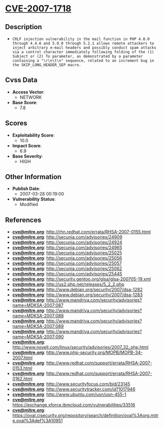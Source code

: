 
# [CVE-2007-1718](http://rhn.redhat.com/errata/RHSA-2007-0155.html)

## Description

- `CRLF injection vulnerability in the mail function in PHP 4.0.0 through 4.4.6 and 5.0.0 through 5.2.1 allows remote attackers to inject arbitrary e-mail headers and possibly conduct spam attacks via a control character immediately following folding of the (1) Subject or (2) To parameter, as demonstrated by a parameter containing a "\r\n\t\n" sequence, related to an increment bug in the SKIP_LONG_HEADER_SEP macro.`

## Cvss Data

- **Access Vector**:
  - NETWORK
- **Base Score**:
  - 7.8

## Scores

- **Exploitability Score**:
  - 10.0
- **Impact Score**:
  - 6.9
- **Base Severity**:
  - HIGH

## Other Information

- **Publish Date**:
  - 2007-03-28 00:19:00
- **Vulnerability Status**:
  - Modified

## References

- **cve@mitre.org**: http://rhn.redhat.com/errata/RHSA-2007-0155.html
- **cve@mitre.org**: http://secunia.com/advisories/24909
- **cve@mitre.org**: http://secunia.com/advisories/24924
- **cve@mitre.org**: http://secunia.com/advisories/24965
- **cve@mitre.org**: http://secunia.com/advisories/25025
- **cve@mitre.org**: http://secunia.com/advisories/25056
- **cve@mitre.org**: http://secunia.com/advisories/25057
- **cve@mitre.org**: http://secunia.com/advisories/25062
- **cve@mitre.org**: http://secunia.com/advisories/25445
- **cve@mitre.org**: http://security.gentoo.org/glsa/glsa-200705-19.xml
- **cve@mitre.org**: http://us2.php.net/releases/5_2_2.php
- **cve@mitre.org**: http://www.debian.org/security/2007/dsa-1282
- **cve@mitre.org**: http://www.debian.org/security/2007/dsa-1283
- **cve@mitre.org**: http://www.mandriva.com/security/advisories?name=MDKSA-2007:087
- **cve@mitre.org**: http://www.mandriva.com/security/advisories?name=MDKSA-2007:088
- **cve@mitre.org**: http://www.mandriva.com/security/advisories?name=MDKSA-2007:089
- **cve@mitre.org**: http://www.mandriva.com/security/advisories?name=MDKSA-2007:090
- **cve@mitre.org**: http://www.novell.com/linux/security/advisories/2007_32_php.html
- **cve@mitre.org**: http://www.php-security.org/MOPB/MOPB-34-2007.html
- **cve@mitre.org**: http://www.redhat.com/support/errata/RHSA-2007-0153.html
- **cve@mitre.org**: http://www.redhat.com/support/errata/RHSA-2007-0162.html
- **cve@mitre.org**: http://www.securityfocus.com/bid/23145
- **cve@mitre.org**: http://www.securitytracker.com/id?1017946
- **cve@mitre.org**: http://www.ubuntu.com/usn/usn-455-1
- **cve@mitre.org**: https://exchange.xforce.ibmcloud.com/vulnerabilities/33516
- **cve@mitre.org**: https://oval.cisecurity.org/repository/search/definition/oval%3Aorg.mitre.oval%3Adef%3A10951

